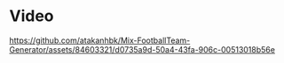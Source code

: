 <h1>Video</h1>
 


https://github.com/atakanhbk/Mix-FootballTeam-Generator/assets/84603321/d0735a9d-50a4-43fa-906c-00513018b56e

